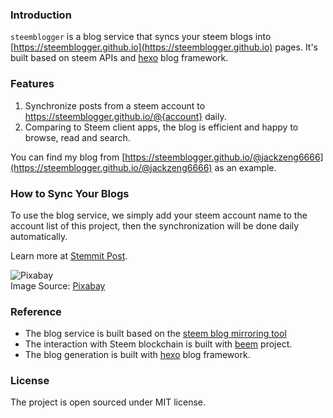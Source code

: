### Introduction

`steemblogger` is a blog service that syncs your steem blogs into [https://steemblogger.github.io](https://steemblogger.github.io) pages. It's built based on steem APIs and [hexo](https://hexo.io) blog framework.


### Features

1. Synchronize posts from a steem account to https://steemblogger.github.io/@{account} daily.
1. Comparing to Steem client apps, the blog is efficient and happy to browse, read and search.

You can find my blog from [https://steemblogger.github.io/@jackzeng6666](https://steemblogger.github.io/@jackzeng6666) as an example.


### How to Sync Your Blogs

To use the blog service, we simply add your steem account name to the account list of this project, then the synchronization will be done daily automatically.

Learn more at [Stemmit Post](https://steemit.com/steemblogger/@jackzeng6666/steemblogger).


![Pixabay](https://cdn.pixabay.com/photo/2015/06/01/09/04/blog-793047_1280.jpg)
<br/>
Image Source: [Pixabay](https://cdn.pixabay.com/photo/2015/06/01/09/04/blog-793047_1280.jpg)


### Reference

- The blog service is built based on the [steem blog mirroring tool](https://github.com/think-in-universe/blog)
- The interaction with Steem blockchain is built with [beem](https://github.com/holgern/beem) project.
- The blog generation is built with [hexo](https://hexo.io) blog framework.


### License

The project is open sourced under MIT license.
